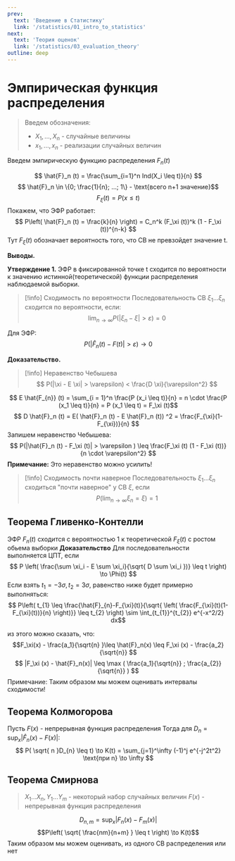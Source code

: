 ```yaml
---
prev:
  text: 'Введение в Статистику'
  link: '/statistics/01_intro_to_statistics'
next:
  text: 'Теория оценок'
  link: '/statistics/03_evaluation_theory'
outline: deep
---
```


# Эмпирическая функция распределения

>Введем обозначения:
> - $X_1, ..., X_n$ - случайные величины
> - $x_1, ..., x_n$ - реализации случайных величин

Введем эмпирическую функцию распределения $F_n (t)$

$$ \hat{F}_n (t) = \frac{\sum_{i=1}^n Ind(X_i \leq t)}{n} $$
$$ \hat{F}_n \in \{0; \frac{1}{n}; ...; 1\} - \text{всего n+1 значение}$$
$$ F_\xi (t) = P(x \leq t) $$
Покажем, что ЭФР работает:
$$ P\left( \hat{F}_n (t) = \frac{k}{n} \right) = C_n^k (F_\xi (t))^k (1 - F_\xi (t))^{n-k} $$
Тут $F_\xi(t)$ обозначает вероятность того, что СВ не превзойдет значение t.

**Выводы.**

**Утверждение 1.** ЭФР в фиксированной точке t сходится по вероятности к значению истинной(теоретической) функции распределения наблюдаемой выборки.
> [!info] Сходимость по вероятности
> Последовательность СВ $\xi_1 ... \xi_n$ сходится по вероятности, если:
> $$ \lim_{n \to \infty}  P( |\xi_n - \xi| > \varepsilon ) = 0 $$

Для ЭФР:
$$ P( |\hat{F}_n(t) - F(t)| > \varepsilon) \to 0 $$

**Доказательство.**

> [!info] Неравенство Чебышева
> $$ P(|\xi - E \xi| > \varepsilon) < \frac{D \xi}{\varepsilon^2} $$

$$ E \hat{F_{n}} (t) = \sum_{i = 1}^n \frac{P (x_i \leq t)}{n} = n \cdot \frac{P (x_1 \leq t)}{n} = P (x_1 \leq t) = F_\xi (t)$$
$$ D \hat{F}_n (t) = E( \hat{F}_n (t) - E \hat{F}_n (t)) ^2 = \frac{F_{\xi}(1-F_{\xi})}{n} $$
Запишем неравенство Чебышева:
$$ P(|\hat{F}_n (t) - F_\xi (t)| > \varepsilon ) \leq \frac{F_\xi (t) (1 - F_\xi (t))}{n \cdot \varepsilon^2} $$
**Примечание:** Это неравенство можно усилить!

> [!info] Сходимость почти наверное
> Последовательность $\xi_1 ... \xi_n$ сходиться "почти наверное" у СВ $\xi$, если
> $$ P(\lim_{n \to \infty} \xi_n = \xi ) = 1$$

## Теорема Гливенко-Контелли

ЭФР $F_n (t)$ сходится с вероятностью 1 к теоретической $F_\xi (t)$ с ростом обьема выборки
**Доказательство**
Для последовательности выполняется ЦПТ, если
$$ P \left(  \frac{\sum \xi_i - E \sum \xi_i}{\sqrt{ D \sum \xi_i })}  \leq t \right) \to \Phi(t) $$
Если взять $t_1 = -3 \sigma, t_2 = 3 \sigma$, равенство ниже будет примерно выполняться:
$$ P\left( t_{1} \leq \frac{\hat{F}_{n}-F_{\xi}(t)}{\sqrt{ \left( \frac{F_{\xi}(t)(1-F_{\xi}(t))}{n} \right)}} \leq t_{2} \right) \sim \int_{t_{1}}^{t_{2}} e^{-x^2/2} dx$$

 из этого можно сказать, что:
$$F_\xi(x) - \frac{a_1}{\sqrt{n} }\leq \hat{F}_n(x) \leq F_\xi (x) - \frac{a_2}{\sqrt{n}} $$
$$ |F_\xi (x) - \hat{F}_n(x)| \leq \max ( \frac{a_1}{\sqrt{n}} ; \frac{a_{2}}{\sqrt{n}} ) $$
Примечание: Таким образом мы можем оценивать интервалы сходимости!

## Теорема Колмогорова

Пусть $F(x)$ - непрерывная функция распределения
Тогда для $D_n = \sup_{x} |\hat{F}_n(x)-F(x)|$:
$$ P( \sqrt{ n }D_{n} \leq t) \to K(t) = \sum_{j=1}^\infty (-1)^j e^{-j^2t^2} \text{при n} \to \infty $$

## Теорема Смирнова

> $X_1 ... X_n, Y_1 ... Y_m$ - некоторый набор случайных величин
> $F(x)$ - непрерывная функция распределения

$$ D_{n, m} = \sup_x |F_n (x) - F_m (x)| $$
$$P\left(  \sqrt{ \frac{nm}{n+m} } \leq t  \right) \to K(t)$$
Таким образом мы можем оценивать, из одного СВ распределения или нет
